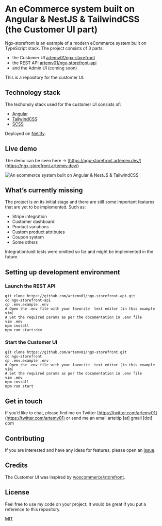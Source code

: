 # An eCommerce system built on Angular & NestJS & TailwindCSS (the Customer UI part)

Ngx-storefront is an example of a modern eCommerce system built on TypeScript stack. The project consists of 3 parts:

*   the Customer UI [artemv01/ngx-storefront][ngx-storefront]
*   the REST API [artemv01/ngx-storefront-api][ngx-storefront-api]
*   and the Admin UI (coming soon)

This is a repository for the customer UI. 

## Technology stack

The techonoly stack used for the customer UI consists of:
* [Angular][angular]
* [TailwindCSS][tailwind]
* [SCSS][scss]

Deployed on [Netlify](https://www.netlify.com/).

## Live demo

The demo can be seen here -> [https://ngx-storefront.artemev.dev/](https://ngx-storefront.artemev.dev/)

![An ecommerce system built on Angular & NestJS & TailwindCSS][demo]

## What’s currently missing

The project is on its initial stage and there are still some important features that are yet to be implemented. Such as:

*   Stripe integration
*   Customer dashboard
*   Product variations
*   Custom product attributes
*   Coupon system
*   Some others

Integration/unit tests were omitted so far and might be implemented in the future.


## Setting up development environment


### Launch the REST API

```
git clone https://github.com/artemv01/ngx-storefront-api.git
cd ngx-storefront-api
cp .env.example .env
# Open the .env file with your favorite  text editor (in this example vim)
# Set the required params as per the documentation in .env file
vim .env
npm install
npm run start:dev
```


### Start the Customer UI
```
git clone https://github.com/artemv01/ngx-storefront.git
cd ngx-storefront
cp .env.example .env
# Open the .env file with your favorite  text editor (in this example vim)
# Set the required params as per the documentation in .env file
vim .env
npm install
npm run start
```


## Get in touch

If you’d like to chat, please find me on Twitter [https://twitter.com/artemv01](https://twitter.com/artemv01) or send me an email arteitip [at] gmail [dot] com


## Contributing

If you are interested and have any ideas for features, please open an [issue](https://github.com/artemv01/ngx-storefront/issues/new).


## Credits

The Customer UI was inspired by [woocommerce/storefront](https://github.com/woocommerce/storefront).


## License

Feel free to use my code on your project. It would be great if you put a reference to this repository.

[MIT](https://opensource.org/licenses/MIT)


[tailwind]: https://tailwindcss.com/
[angular]: https://angular.io/
[scss]: https://sass-lang.com/
[demo]: src/assets/img/pc_demo.gif
[ngx-storefront]: https://github.com/artemv01/ngx-storefront
[ngx-storefront-api]: https://github.com/artemv01/ngx-storefront-api